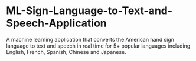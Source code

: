 # ML-Sign-Language-to-Text-and-Speech-Application
A machine learning application that converts the American hand sign language to text and speech in real time for 5+ popular languages including English, French, Spanish, Chinese and Japanese.
